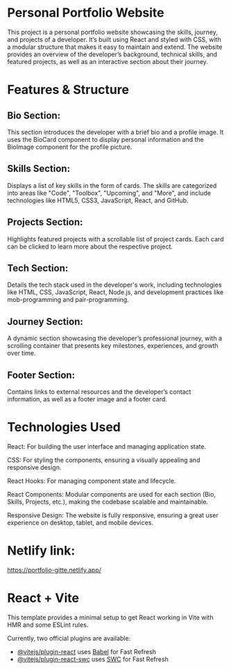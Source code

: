 # Personal Portfolio Website
This project is a personal portfolio website showcasing the skills, journey, and projects of a developer. It’s built using React and styled with CSS, with a modular structure that makes it easy to maintain and extend. The website provides an overview of the developer’s background, technical skills, and featured projects, as well as an interactive section about their journey.
# Features & Structure
## Bio Section:
This section introduces the developer with a brief bio and a profile image. It uses the BioCard component to display personal information and the BioImage component for the profile picture.
## Skills Section:
Displays a list of key skills in the form of cards. The skills are categorized into areas like "Code", "Toolbox", "Upcoming", and "More", and include technologies like HTML5, CSS3, JavaScript, React, and GitHub.
## Projects Section:
Highlights featured projects with a scrollable list of project cards. Each card can be clicked to learn more about the respective project.
## Tech Section:
Details the tech stack used in the developer's work, including technologies like HTML, CSS, JavaScript, React, Node.js, and development practices like mob-programming and pair-programming.
## Journey Section:
A dynamic section showcasing the developer’s professional journey, with a scrolling container that presents key milestones, experiences, and growth over time.
## Footer Section:
Contains links to external resources and the developer’s contact information, as well as a footer image and a footer card.
# Technologies Used
React: For building the user interface and managing application state.

CSS: For styling the components, ensuring a visually appealing and responsive design.

React Hooks: For managing component state and lifecycle.

React Components: Modular components are used for each section (Bio, Skills, Projects, etc.), making the codebase scalable and maintainable.

Responsive Design: The website is fully responsive, ensuring a great user experience on desktop, tablet, and mobile devices.

# Netlify link:
https://portfolio-gitte.netlify.app/



# React + Vite

This template provides a minimal setup to get React working in Vite with HMR and some ESLint rules.

Currently, two official plugins are available:

- [@vitejs/plugin-react](https://github.com/vitejs/vite-plugin-react/blob/main/packages/plugin-react/README.md) uses [Babel](https://babeljs.io/) for Fast Refresh
- [@vitejs/plugin-react-swc](https://github.com/vitejs/vite-plugin-react-swc) uses [SWC](https://swc.rs/) for Fast Refresh
